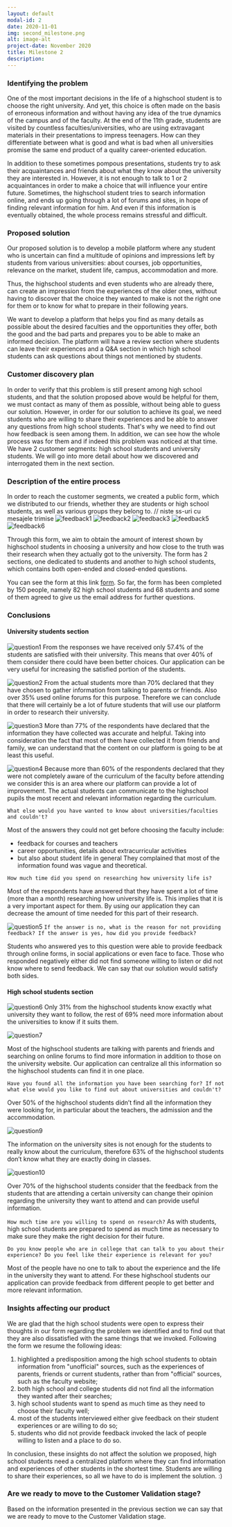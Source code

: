 ```yaml
---
layout: default
modal-id: 2
date: 2020-11-01
img: second_milestone.png
alt: image-alt
project-date: November 2020
title: Milestone 2
description: 
---
```


### Identifying the problem

One of the most important decisions in the life of a highschool student is to choose the right university. And yet, this choice is often made on the basis of erroneous information and without having any idea of ​​the true dynamics of the campus and of the faculty. At the end of the 11th grade, students are visited by countless faculties/universities, who are using extravagant materials in their presentations to impress teenagers. How can they differentiate between what is good and what is bad when all universities promise the same end product of a quality career-oriented education.

In addition to these sometimes pompous presentations, students try to ask their acquaintances and friends about what they know about the university they are interested in. However, it is not enough to talk to 1 or 2 acquaintances in order to make a choice that will influence your entire future. Sometimes, the highschool student tries to search information online, and ends up going through a lot of forums and sites, in hope of finding relevant information for him. And even if this information is eventually obtained, the whole process remains stressful and difficult.

### Proposed solution

Our proposed solution is to develop a mobile platform where any student who is uncertain can find a multitude of opinions and impressions left by students from various universities: about courses, job opportunities, relevance on the market, student life, campus, accommodation and more.

Thus, the highschool students and even students who are already there, can create an impression from the experiences of the older ones, without having to discover that the choice they wanted to make is not the right one for them or to know for what to prepare in their following years. 

We want to develop a platform that helps you find as many details as possible about the desired faculties and the opportunities they offer, both the good and the bad parts and prepares you to be able to make an informed decision. The platform will have a review section where students can leave their experiences and a Q&A section in which high school students can ask questions about things not mentioned by students.

### Customer discovery plan

In order to verify that this problem is still present among high school students, and that the solution proposed above would be helpful for them, we must contact as many of them as possible, without being able to guess our solution. 
However, in order for our solution to achieve its goal, we need students who are willing to share their experiences and be able to answer any questions from high school students. That's why we need to find out how feedback is seen among them. In addition, we can see how the whole process was for them and if indeed this problem was noticed at that time.
We have 2 customer segments: high school students and university students. We will go into more detail about how we discovered and interrogated them in the next section.

### Description of the entire process

In order to reach the customer segments, we created a public form, which we distributed to our friends, whether they are students or high school students, as well as various groups they belong to.
// niste ss-uri cu mesajele trimise
![feedback1](img/1.PNG)
![feedback2](img/2.PNG)
![feedback3](img/3.PNG)
![feedback5](img/5.jpg)
![feedback6](img/5.jpeg)

Through this form, we aim to obtain the amount of interest shown by highschool students in choosing a university and how close to the truth was their research when they actually got to the university. The form has 2 sections, one dedicated to students and another to high school students, which contains both open-ended and closed-ended questions.

You can see the form at this link [form](https://docs.google.com/forms/d/e/1FAIpQLSf04YgVObZRBu1EK3rBY_pMb0iPv7LFD-aLxHrnDrRKIETLAg/viewform). So far, the form has been completed by 150 people, namely 82 high school students and 68 students and some of them agreed to give us the email address for further questions.

### Conclusions
#### University students section

![question1](img/q1.png)
From the responses we have received only 57.4% of the students are satisfied with their university. This means that over 40% of them consider there could have been better choices. Our application can be very useful for increasing the satisfied portion of the students.

![question2](img/q2.png)
From the actual students more than 70% declared that they have chosen to gather information from talking to parents or friends. Also over 35% used online forums for this purpose. Therefore we can conclude that there will certainly be a lot of future students that will use our platform in order to research their university. 

![question3](img/q3.png)
More than 77% of the respondents have declared that the information they have collected was accurate and helpful. Taking into consideration the fact that most of them have collected it from friends and family, we can understand that the content on our platform is going to be at least this useful.

![question4](img/q4.png)
Because more than 60% of the respondents declared that they were not completely aware of the curriculum of the faculty before attending we consider this is an area where our platform can provide a lot of improvement. The actual students can communicate to the highschool pupils the most recent and relevant information regarding the curriculum.

```What else would you have wanted to know about universities/faculties and couldn't?```

Most of the answers they could not get before choosing the faculty include: 
* feedback for courses and teachers
* career opportunities, details about extracurricular activities
* but also about student life in general
They complained that most of the information found was vague and theoretical.

```How much time did you spend on researching how university life is?```

Most of the respondents have answered that they have spent a lot of time (more than a month) researching how university life is. This implies that it is a very important aspect for them. By using our application they can decrease the amount of time needed for this part of their research.

![question5](img/q5.png)
```If the answer is no, what is the reason for not providing feedback? If the answer is yes, how did you provide feedback?```

Students who answered yes to this question were able to provide feedback through online forms, in social applications or even face to face. Those who responded negatively either did not find someone willing to listen or did not know where to send feedback. We can say that our solution would satisfy both sides.

#### High school students section

![question6](img/q6.png)
Only 31% from the highschool students know exactly what university they want to follow, the rest of 69% need more information about the universities to know if it suits them.

![question7](img/q7.png)

Most of the highschool students are talking with parents and friends and searching on online forums to find more information in addition to those on the university website. Our application can centralize all this information so the highschool students can find it in one place.

```Have you found all the information you have been searching for? If not what else would you like to find out about universities and couldn't?```

Over 50% of the highschool students didn’t find all the information they were looking for, in particular about the teachers, the admission and the accommodation.

![question9](img/q9.png)

The information on the university sites is not enough for the students to really know about the curriculum, therefore 63% of the highschool students don’t know what they are exactly doing in classes.

![question10](img/q10.png)

Over 70% of the highschool students consider that the feedback from the students that are attending a certain university can change their opinion  regarding the university they want to attend and can provide useful information.

```How much time are you willing to spend on research?```
As with students, high school students are prepared to spend as much time as necessary to make sure they make the right decision for their future.

```Do you know people who are in college that can talk to you about their experience? Do you feel like their experience is relevant for you?```

Most of the people have no one to talk to about the experience and the life in the university they want to attend. For these highschool students our application can provide feedback from different people to get better and more relevant information.


### Insights affecting our product

We are glad that the high school students were open to express their thoughts in our form regarding the problem we identified and to find out that they are also dissatisfied with the same things that we invoked.
Following the form we resume the following ideas:

1. highlighted a predisposition among the high school students to obtain information from "unofficial" sources, such as the experiences of parents, friends or current students, rather than from "official" sources, such as the faculty website;
2. both high school and college students did not find all the information they wanted after their searches;
3. high school students want to spend as much time as they need to choose their faculty well;
4. most of the students interviewed either give feedback on their student experiences or are willing to do so;
5. students who did not provide feedback invoked the lack of people willing to listen and a place to do so.

In conclusion, these insights do not affect the solution we proposed, high school students need a centralized platform where they can find information and experiences of other students in the shortest time. Students are willing to share their experiences, so all we have to do is implement the solution. :)

### Are we ready to move to the Customer Validation stage?

Based on the information presented in the previous section we can say that we are ready to move to the Customer Validation stage.

